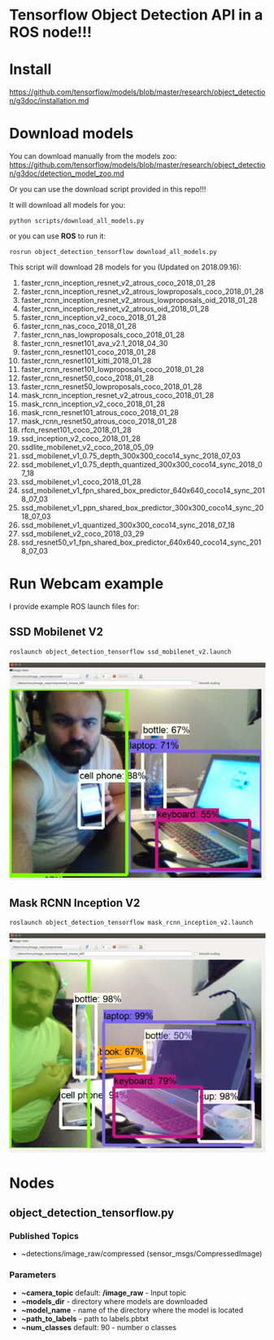 # Tensorflow Object Detection API in a ROS node!!!

# Install
https://github.com/tensorflow/models/blob/master/research/object_detection/g3doc/installation.md


# Download models
You can download manually from the models zoo: https://github.com/tensorflow/models/blob/master/research/object_detection/g3doc/detection_model_zoo.md

Or you can use the download script provided in this repo!!!

It will download all models for you:

```
python scripts/download_all_models.py
```

or you can use **ROS** to run it:

```
rosrun object_detection_tensorflow download_all_models.py
```

This script will download 28 models for you (Updated on 2018.09.16):
1. faster_rcnn_inception_resnet_v2_atrous_coco_2018_01_28
2. faster_rcnn_inception_resnet_v2_atrous_lowproposals_coco_2018_01_28
3. faster_rcnn_inception_resnet_v2_atrous_lowproposals_oid_2018_01_28
4. faster_rcnn_inception_resnet_v2_atrous_oid_2018_01_28
5. faster_rcnn_inception_v2_coco_2018_01_28
6. faster_rcnn_nas_coco_2018_01_28
7. faster_rcnn_nas_lowproposals_coco_2018_01_28
8. faster_rcnn_resnet101_ava_v2.1_2018_04_30
9. faster_rcnn_resnet101_coco_2018_01_28
10. faster_rcnn_resnet101_kitti_2018_01_28
11. faster_rcnn_resnet101_lowproposals_coco_2018_01_28
12. faster_rcnn_resnet50_coco_2018_01_28
13. faster_rcnn_resnet50_lowproposals_coco_2018_01_28
14. mask_rcnn_inception_resnet_v2_atrous_coco_2018_01_28
15. mask_rcnn_inception_v2_coco_2018_01_28
16. mask_rcnn_resnet101_atrous_coco_2018_01_28
17. mask_rcnn_resnet50_atrous_coco_2018_01_28
18. rfcn_resnet101_coco_2018_01_28
19. ssd_inception_v2_coco_2018_01_28
20. ssdlite_mobilenet_v2_coco_2018_05_09
21. ssd_mobilenet_v1_0.75_depth_300x300_coco14_sync_2018_07_03
22. ssd_mobilenet_v1_0.75_depth_quantized_300x300_coco14_sync_2018_07_18
23. ssd_mobilenet_v1_coco_2018_01_28
24. ssd_mobilenet_v1_fpn_shared_box_predictor_640x640_coco14_sync_2018_07_03
25. ssd_mobilenet_v1_ppn_shared_box_predictor_300x300_coco14_sync_2018_07_03
26. ssd_mobilenet_v1_quantized_300x300_coco14_sync_2018_07_18
27. ssd_mobilenet_v2_coco_2018_03_29
28. ssd_resnet50_v1_fpn_shared_box_predictor_640x640_coco14_sync_2018_07_03

# Run Webcam example

I provide example ROS launch files for:

## SSD Mobilenet V2

```
roslaunch object_detection_tensorflow ssd_mobilenet_v2.launch
```

![SSD_Mobilenet_V2](example_images/SSD_Mobilenet_V2.jpg)

## Mask RCNN Inception V2

```
roslaunch object_detection_tensorflow mask_rcnn_inception_v2.launch
```

![Mask RCNN Inception V2](example_images/Mask_RCNN_Inception_V2.jpg)

# Nodes

## object_detection_tensorflow.py

### Published Topics

- ~detections/image_raw/compressed (sensor_msgs/CompressedImage)

### Parameters

- **~camera_topic** default: **/image_raw** - Input topic
- **~models_dir** - directory where models are downloaded
- **~model_name** - name of the directory where the model is located
- **~path_to_labels** - path to labels.pbtxt
- **~num_classes** default: 90 - number o classes
